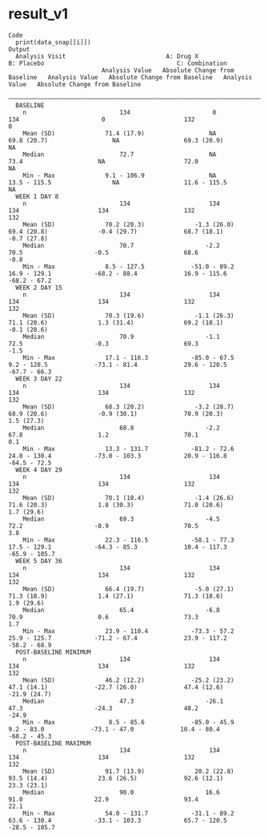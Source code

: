# result_v1

    Code
      print(data_snap[[i]])
    Output
      Analysis Visit                            A: Drug X                                        B: Placebo                                     C: Combination                
                              Analysis Value   Absolute Change from Baseline   Analysis Value   Absolute Change from Baseline   Analysis Value   Absolute Change from Baseline
      ————————————————————————————————————————————————————————————————————————————————————————————————————————————————————————————————————————————————————————————————————————
      BASELINE                                                                                                                                                                
        n                          134                       0                      134                       0                      132                       0              
        Mean (SD)              71.4 (17.9)                  NA                  69.8 (20.7)                  NA                  69.3 (20.9)                  NA              
        Median                     72.7                     NA                      73.4                     NA                      72.0                     NA              
        Min - Max              9.1 - 106.9                  NA                  13.5 - 115.5                 NA                  11.6 - 115.5                 NA              
      WEEK 1 DAY 8                                                                                                                                                            
        n                          134                      134                     134                      134                     132                      132             
        Mean (SD)              70.2 (20.3)              -1.3 (26.0)             69.4 (20.8)              -0.4 (29.7)             68.7 (18.1)              -0.7 (27.8)         
        Median                     70.7                    -2.2                     70.5                    -0.5                     68.6                    -0.8             
        Min - Max              8.5 - 127.5             -51.0 - 89.2             16.9 - 129.1            -68.2 - 88.4             16.9 - 115.6            -68.2 - 67.2         
      WEEK 2 DAY 15                                                                                                                                                           
        n                          134                      134                     134                      134                     132                      132             
        Mean (SD)              70.3 (19.6)              -1.1 (26.3)             71.1 (20.6)              1.3 (31.4)              69.2 (18.1)              -0.1 (28.6)         
        Median                     70.9                    -1.1                     72.5                    -0.3                     69.3                    -1.5             
        Min - Max              17.1 - 116.3            -85.0 - 67.5             9.2 - 120.5             -73.1 - 81.4             29.6 - 120.5            -67.7 - 66.3         
      WEEK 3 DAY 22                                                                                                                                                           
        n                          134                      134                     134                      134                     132                      132             
        Mean (SD)              68.3 (20.2)              -3.2 (28.7)             68.9 (20.6)              -0.9 (30.1)             70.9 (20.3)              1.5 (27.3)          
        Median                     68.8                    -2.2                     67.8                     1.2                     70.1                     0.1             
        Min - Max              13.3 - 131.7            -81.2 - 72.6             24.0 - 130.4            -73.0 - 103.3            20.9 - 116.8            -64.5 - 72.5         
      WEEK 4 DAY 29                                                                                                                                                           
        n                          134                      134                     134                      134                     132                      132             
        Mean (SD)              70.1 (18.4)              -1.4 (26.6)             71.6 (20.3)              1.8 (30.3)              71.0 (20.6)              1.7 (29.6)          
        Median                     69.3                    -4.5                     72.2                    -0.9                     70.5                     3.8             
        Min - Max              22.3 - 116.5            -58.1 - 77.3             17.5 - 129.1            -64.3 - 85.3             10.4 - 117.3            -65.9 - 105.7        
      WEEK 5 DAY 36                                                                                                                                                           
        n                          134                      134                     134                      134                     132                      132             
        Mean (SD)              66.4 (19.7)              -5.0 (27.1)             71.3 (18.9)              1.4 (27.1)              71.3 (18.6)              1.9 (29.6)          
        Median                     65.4                    -6.8                     70.9                     0.6                     73.3                     1.7             
        Min - Max              23.9 - 110.4            -73.3 - 57.2             25.9 - 125.7            -71.2 - 67.4             23.9 - 117.2            -58.2 - 68.9         
      POST-BASELINE MINIMUM                                                                                                                                                   
        n                          134                      134                     134                      134                     132                      132             
        Mean (SD)              46.2 (12.2)             -25.2 (23.2)             47.1 (14.1)             -22.7 (26.0)             47.4 (12.6)             -21.9 (24.7)         
        Median                     47.3                    -26.1                    47.3                    -24.3                    48.2                    -24.9            
        Min - Max               8.5 - 85.6             -85.0 - 45.9              9.2 - 83.0             -73.1 - 47.0             10.4 - 80.4             -68.2 - 45.3         
      POST-BASELINE MAXIMUM                                                                                                                                                   
        n                          134                      134                     134                      134                     132                      132             
        Mean (SD)              91.7 (13.9)              20.2 (22.8)             93.5 (14.4)              23.6 (26.5)             92.6 (12.1)              23.3 (23.1)         
        Median                     90.0                    16.6                     91.0                    22.9                     93.4                    22.1             
        Min - Max              54.0 - 131.7            -31.1 - 89.2             63.6 - 130.4            -33.1 - 103.3            65.7 - 120.5            -28.5 - 105.7        

